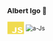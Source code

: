 ### Albert Igo 👋
 <img align="center" alt="a-Js" height="30" width="40" src="https://raw.githubusercontent.com/devicons/devicon/master/icons/javascript/javascript-plain.svg">
 <img align="center" alt="a-Js" height="30" width="40" src="https://img.shields.io/badge/HTML5-E34F26?style=for-the-badge&logo=html5&logoColor=white">	

